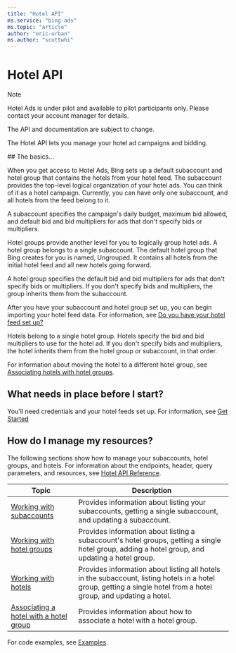 ```yaml
---
title: "Hotel API"
ms.service: "bing-ads"
ms.topic: "article"
author: "eric-urban"
ms.author: "scottwhi"
---
```

# Hotel API
> [!NOTE]
> Hotel Ads is under pilot and available to pilot participants only.  Please contact your account manager for details.
>
> The API and documentation are subject to change.

The Hotel API lets you manage your hotel ad campaigns and bidding.

<a name="thebasics"/>
## The basics...

When you get access to Hotel Ads, Bing sets up a default subaccount and hotel group that contains the hotels from your hotel feed. The subaccount provides the top-level logical organization of your hotel ads. You can think of it as a hotel campaign. Currently, you can have only one subaccount, and all hotels from the feed belong to it.

A subaccount specifies the campaign's daily budget, maximum bid allowed, and default bid and bid multipliers for ads that don't specify bids or multipliers.

Hotel groups provide another level for you to logically group hotel ads. A hotel group belongs to a single subaccount. The default hotel group that Bing creates for you is named, Ungrouped. It contains all hotels from the initial hotel feed and all new hotels going forward. 
 
A hotel group specifies the default bid and bid multipliers for ads that don't specify bids or multipliers. If you don't specify bids and multipliers, the group inherits them from the subaccount.

After you have your subaccount and hotel group set up, you can begin importing your hotel feed data. For information, see [Do you have your hotel feed set up?](../hotel-api/get-started.md#feeds)

Hotels belong to a single hotel group. Hotels specify the bid and bid multipliers to use for the hotel ad. If you don't specify bids and multipliers, the hotel inherits them from the hotel group or subaccount, in that order.

For information about moving the hotel to a different hotel group, see [Associating hotels with hotel groups](../hotel-api/overview.md#associatinghotels).


## What needs in place before I start?

You'll need credentials and your hotel feeds set up. For information, see [Get Started](../transaction-message/get-started.md)


## How do I manage my resources?

The following sections show how to manage your subaccounts, hotel groups, and hotels. For information about the endpoints, header, query parameters, and resources, see [Hotel API Reference](../hotel-api/reference.md).

|Topic|Description
|-|-
|[Working with subaccounts](../hotel-api/overview.md#workingwithsubaccounts)|Provides information about listing your subaccounts, getting a single subaccount, and updating a subaccount.
|[Working with hotel groups](../hotel-api/overview.md#workingwithhotelgroups)|Provides information about listing a subaccount's hotel groups, getting a single hotel group, adding a hotel group, and updating a hotel group.
|[Working with hotels](../hotel-api/overview.md#workingwithhotels)|Provides information about listing all hotels in the subaccount, listing hotels in a hotel group, getting a single hotel from a hotel group, and updating a hotel.
|[Associating a hotel with a hotel group](../hotel-api/overview.md#associatinghotels)|Provides information about how to associate a hotel with a hotel group.

For code examples, see [Examples](../hotel-api/examples.md).


